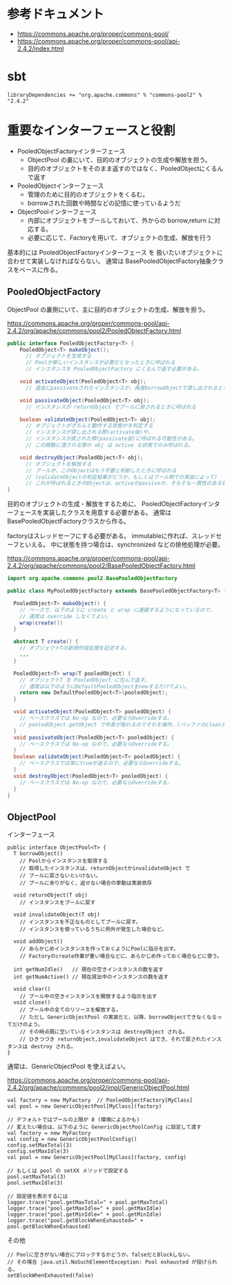 
# 参考ドキュメント

- https://commons.apache.org/proper/commons-pool/
- https://commons.apache.org/proper/commons-pool/api-2.4.2/index.html


# sbt

```
libraryDependencies += "org.apache.commons" % "commons-pool2" % "2.4.2"
```

# 重要なインターフェースと役割

- PooledObjectFactoryインターフェース
  - ObjectPool の裏にいて、目的のオブジェクトの生成や解放を担う。
  - 目的のオブジェクトをそのまま返すのではなく、PooledObjectにくるんで返す
- PooledObjectインターフェース
  - 管理のために目的のオブジェクトをくるむ。
  - borrowされた回数や時間などの記憶に使っているようだ
- ObjectPoolインターフェース
  - 内部にオブジェクトをプールしておいて、外からの borrow,return に対応する。
  - 必要に応じて、Factoryを用いて、オブジェクトの生成、解放を行う



基本的には PooledObjectFactoryインターフェース を
扱いたいオブジェクトに合わせて実装しなければならない。
通常は BasePooledObjectFactory抽象クラスをベースに作る。


## PooledObjectFactory

ObjectPool の裏側にいて、主に目的のオブジェクトの生成、解放を担う。

https://commons.apache.org/proper/commons-pool/api-2.4.2/org/apache/commons/pool2/PooledObjectFactory.html

```java
public interface PooledObjectFactory<T> {
    PooledObject<T> makeObject(); 
      // オブジェクトを生成する
      // Poolが新しいインスタンスが必要だとなったときに呼ばれる
      // インスタンスを PooledObjectFactory にくるんで返す必要がある。

    void activateObject(PooledObject<T> obj);
      // 過去にpassivateされたインスタンスが、再度borrowObjectで貸し出されるときに呼ばれる

    void passivateObject(PooledObject<T> obj);
      // インスタンスが returnObject でプールに戻されるときに呼ばれる

    boolean validateObject(PooledObject<T> obj); 
      // オブジェクトがきちんと動作する状態かを判定する
      // インスタンスが貸し出される際(activate後)や、
      // インスタンスが戻された際(passivate前)に呼ばれる可能性がある。
      // この関数に渡される際の obj は active な状態でのみ呼ばれる。

    void destroyObject(PooledObject<T> obj); 
      // オブジェクトを解放する
      // プールが、このObjectはもう不要と判断したときに呼ばれる
      // (validateObjectの判定結果がどうか、もしくはプール側での実装によって)
      // これが呼ばれるときのObjectは、activeかpassiveか、そもそも一貫性のある状態かは保証されない
}
```

目的のオブジェクトの生成・解放をするために、
PooledObjectFactoryインターフェースを実装したクラスを用意する必要がある。
通常は BasePooledObjectFactoryクラスから作る。

factoryはスレッドセーフにする必要がある。
immutableに作れば、スレッドセーフといえる。
中に状態を持つ場合は、synchronized などの排他処理が必要。

https://commons.apache.org/proper/commons-pool/api-2.4.2/org/apache/commons/pool2/BasePooledObjectFactory.html

```java
import org.apache.commons.pool2.BasePooledObjectFactory

public class MyPooledObjectFactory extends BasePooledObjectFactory<T> {

  PooledObject<T> makeObject() {
    // ベースで、以下のように create と wrap に連鎖するようになっているので、
    // 通常は override しなくてよい。
    wrap(create())
  }

  abstract T create() {
    // オブジェクトTの新規作成処理を記述する。
    ...
  }

  PooledObject<T> wrap(T pooledObject) {
    // オブジェクトT を PooledObject に包んで返す。
    // 通常は以下のようにDefaultPooledObjectをnewするだけでよい。
    return new DefaultPooledObject<T>(pooledObject);
  }

  void activateObject(PooledObject<T> pooledObject) {
    // ベースクラスでは No-op なので、必要ならOverrideする。
    // pooledObject.getObject で中身が取れるのでそれを操作。(バッファのcleanとか)
  }
  void passivateObject(PooledObject<T> pooledObject) {
    // ベースクラスでは No-op なので、必要ならOverrideする。
  }
  boolean validateObject(PooledObject<T> pooledObject) {
    // ベースクラスでは常にtrueが返るので、必要ならOverrideする。
  }
  void destroyObject(PooledObject<T> pooledObject) {
    // ベースクラスでは No-op なので、必要ならOverrideする。
  }
}
```


## ObjectPool

インターフェース
```
public interface ObjectPool<T> {
  T borrowObject()
    // Poolからインスタンスを取得する
    // 取得したインスタンスは、returnObjectかinvalidateObject で
    // プールに戻さないといけない。
    // プールに余りがなく、返せない場合の挙動は実装依存

  void returnObject(T obj)
    // インスタンスをプールに戻す

  void invalidateObject(T obj)
    // インスタンスを不正なものとしてプールに戻す。
    // インスタンスを使っているうちに例外が発生した場合など。

  void addObject()
    // あらかじめインスタンスを作っておくようにPoolに指示を出す。
    // Factoryのcreate作業が重い場合などに、あらかじめ作っておく場合などに使う。

  int getNumIdle()   // 現在の空きインスタンスの数を返す
  int getNumActive() // 現在貸出中のインスタンスの数を返す

  void clear() 
    // プール中の空きインスタンスを開放するよう指示を出す
  void close() 
    // プール中の全てのリソースを解放する。
    // ただし GenericObjectPool の実装だと、以降、borrowObjectできなくなるってだけのよう。
    // その時点既に空いているインスタンスは destroyObject される。
    // ひきつづき returnObject,invalidateObject はでき、それで戻されたインスタンスは destroy される。
}
```


通常は、GenericObjectPool を使えばよい。

https://commons.apache.org/proper/commons-pool/api-2.4.2/org/apache/commons/pool2/impl/GenericObjectPool.html

```
val factory = new MyFactory  // PooledObjectFactory[MyClass]
val pool = new GenericObjectPool[MyClass](factory)

// デフォルトではプールの上限が 8 (環境によるかも)
// 変えたい場合は、以下のように GenericObjectPoolConfig に設定して渡す
val factory = new MyFactory
val config = new GenericObjectPoolConfig()
config.setMaxTotal(3)
config.setMaxIdle(3)
val pool = new GenericObjectPool[MyClass](factory, config)

// もしくは pool の setXX メソッドで設定する
pool.setMaxTotal(3)
pool.setMaxIdle(3)

// 設定値を表示するには
logger.trace("pool.getMaxTotal=" + pool.getMaxTotal)
logger.trace("pool.getMaxIdle=" + pool.getMaxIdle)
logger.trace("pool.getMinIdle=" + pool.getMinIdle)
logger.trace("pool.getBlockWhenExhausted=" + pool.getBlockWhenExhausted)
```

その他
```
// Poolに空きがない場合にブロックするかどうか。falseだとBlockしない。
// その場合 java.util.NoSuchElementException: Pool exhausted が投げられる。
setBlockWhenExhausted(false) 
```

